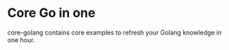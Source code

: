 # Core Go in one

core-golang contains core examples to refresh your Golang knowledge in one hour.



